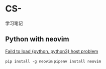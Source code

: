 # CS-

学习笔记

## Python with neovim

[Faild to load {python, python3} host problem](https://github.com/neovim/neovim/issues/6414)

`pip install -g neovim`
`pipenv install neovim`
